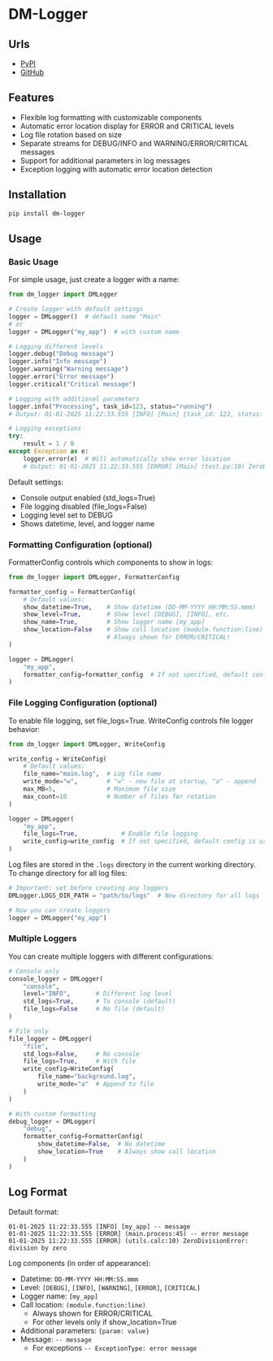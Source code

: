# DM-Logger

## Urls

* [PyPI](https://pypi.org/project/dm-logger/)
* [GitHub](https://github.com/MykhLibs/dm-logger)

## Features

- Flexible log formatting with customizable components
- Automatic error location display for ERROR and CRITICAL levels
- Log file rotation based on size
- Separate streams for DEBUG/INFO and WARNING/ERROR/CRITICAL messages
- Support for additional parameters in log messages
- Exception logging with automatic error location detection

## Installation

```bash
pip install dm-logger
```

## Usage

### Basic Usage

For simple usage, just create a logger with a name:

```python
from dm_logger import DMLogger

# Create logger with default settings
logger = DMLogger()  # default name "Main"
# or
logger = DMLogger("my_app")  # with custom name

# Logging different levels
logger.debug("Debug message")
logger.info("Info message")
logger.warning("Warning message")
logger.error("Error message")
logger.critical("Critical message")

# Logging with additional parameters
logger.info("Processing", task_id=123, status="running")
# Output: 01-01-2025 11:22:33.555 [INFO] [Main] {task_id: 123, status: 'running'} -- Processing

# Logging exceptions
try:
    result = 1 / 0
except Exception as e:
    logger.error(e)  # Will automatically show error location
    # Output: 01-01-2025 11:22:33.555 [ERROR] [Main] (test.py:10) ZeroDivisionError: division by zero
```

Default settings:
- Console output enabled (std_logs=True)
- File logging disabled (file_logs=False)
- Logging level set to DEBUG
- Shows datetime, level, and logger name

### Formatting Configuration (optional)

FormatterConfig controls which components to show in logs:

```python
from dm_logger import DMLogger, FormatterConfig

formatter_config = FormatterConfig(
    # Default values:
    show_datetime=True,    # Show datetime (DD-MM-YYYY HH:MM:SS.mmm)
    show_level=True,       # Show level [DEBUG], [INFO], etc.
    show_name=True,        # Show logger name [my_app]
    show_location=False    # Show call location (module.function:line)
                           # Always shown for ERROR/CRITICAL!
)

logger = DMLogger(
    "my_app",
    formatter_config=formatter_config  # If not specified, default config is used
)
```

### File Logging Configuration (optional)

To enable file logging, set file_logs=True. WriteConfig controls file logger behavior:

```python
from dm_logger import DMLogger, WriteConfig

write_config = WriteConfig(
    # Default values:
    file_name="main.log",  # Log file name
    write_mode="w",        # "w" - new file at startup, "a" - append
    max_MB=5,              # Maximum file size
    max_count=10           # Number of files for rotation
)

logger = DMLogger(
    "my_app",
    file_logs=True,            # Enable file logging
    write_config=write_config  # If not specified, default config is used
)
```

Log files are stored in the `.logs` directory in the current working directory. To change directory for all log files:

```python
# Important: set before creating any loggers
DMLogger.LOGS_DIR_PATH = "path/to/logs"  # New directory for all logs

# Now you can create loggers
logger = DMLogger("my_app")
```

### Multiple Loggers

You can create multiple loggers with different configurations:

```python
# Console only
console_logger = DMLogger(
    "console",
    level="INFO",       # Different log level
    std_logs=True,      # To console (default)
    file_logs=False     # No file (default)
)

# File only
file_logger = DMLogger(
    "file",
    std_logs=False,     # No console
    file_logs=True,     # With file
    write_config=WriteConfig(
        file_name="background.log",
        write_mode="a"  # Append to file
    )
)

# With custom formatting
debug_logger = DMLogger(
    "debug",
    formatter_config=FormatterConfig(
        show_datetime=False,  # No datetime
        show_location=True    # Always show call location
    )
)
```

## Log Format

Default format:
```
01-01-2025 11:22:33.555 [INFO] [my_app] -- message
01-01-2025 11:22:33.555 [ERROR] (main.process:45) -- error message
01-01-2025 11:22:33.555 [ERROR] (utils.calc:10) ZeroDivisionError: division by zero
```

Log components (in order of appearance):
- Datetime: `DD-MM-YYYY HH:MM:SS.mmm`
- Level: `[DEBUG]`, `[INFO]`, `[WARNING]`, `[ERROR]`, `[CRITICAL]`
- Logger name: `[my_app]`
- Call location: `(module.function:line)`
  - Always shown for ERROR/CRITICAL
  - For other levels only if show_location=True
- Additional parameters: `{param: value}`
- Message: `-- message`
   - For exceptions `-- ExceptionType: error message`
